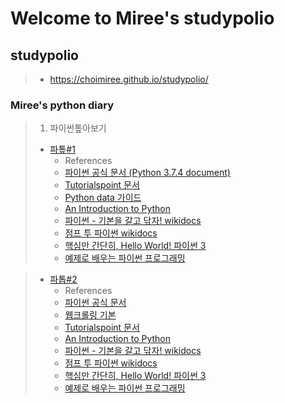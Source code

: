 # Welcome to Miree's studypolio
## studypolio
>  - https://choimiree.github.io/studypolio/


### Miree's python diary
> 1. 파이썬톺아보기
>  - [파톺#1](20201011_python.html)
>    - References
>     - [파이썬 공식 문서 (Python 3.7.4 document)](https://docs.python.org/3/index.html)
>     - [Tutorialspoint 문서](https://www.tutorialspoint.com/python/)
>     - [Python data 가이드](https://ita.kaist.ac.kr/data/board/2.Python_%25EC%259E%2590%25EB%25A3%258C%25EA%25B5%25AC%25EC%25A1%25B0.pdf)
>     - [An Introduction to Python](http://tdc-www.harvard.edu/Python.pdf)
>     - [파이썬 - 기본을 갈고 닦자! wikidocs](https://wikidocs.net/book/1553)
>     - [점프 투 파이썬 wikidocs](https://wikidocs.net/book/1)
>     - [핵심만 간단히, Hello World! 파이썬 3](https://wikidocs.net/book/1657)
>     - [예제로 배우는 파이썬 프로그래밍](http://pythonstudy.xyz/)

>  - [파톱#2](20201017.html)
>    - References
>     - [파이썬 공식 문서](https://docs.python.org/3/index.html)
>     - [웹크롤링 기본](https://www.fun-coding.org/crawl_basic2.html)
>     - [Tutorialspoint 문서](https://www.tutorialspoint.com/python/)
>     - [An Introduction to Python](http://tdc-www.harvard.edu/Python.pdf)
>     - [파이썬 - 기본을 갈고 닦자! wikidocs](https://wikidocs.net/book/1553)
>     - [점프 투 파이썬 wikidocs](https://wikidocs.net/book/1)
>     - [핵심만 간단히, Hello World! 파이썬 3](https://wikidocs.net/book/1657)
>     - [예제로 배우는 파이썬 프로그래밍](http://pythonstudy.xyz/)
